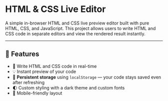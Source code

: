 # HTML & CSS Live Editor

A simple in-browser HTML and CSS live preview editor built with pure HTML, CSS, and JavaScript. This project allows users to write HTML and CSS code in separate editors and view the rendered result instantly.

---

## 🔧 Features

- 📝 Write HTML and CSS code in real-time
- 💡 Instant preview of your code
- 💾 **Persistent storage** using `localStorage` — your code stays saved even after refreshing
- 🌓 Custom styling with a dark theme and custom fonts
- 📱 Mobile-friendly layout


